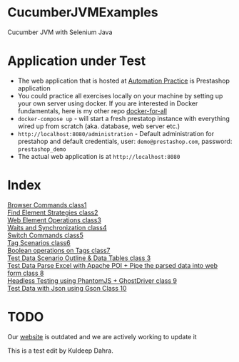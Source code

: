 # CucumberJVMExamples
Cucumber JVM with Selenium Java  

# Application under Test
- The web application that is hosted at [Automation Practice](http://automationpractice.com) is Prestashop application
- You could practice all exercises locally on your machine by setting up your own server using docker. If you are interested in Docker fundamentals, here is my other repo [docker-for-all](https://github.com/machzqcq/docker-for-all)
- `docker-compose up` - will start a fresh prestatop instance with everything wired up from scratch (aka. database, web server etc.)
- `http://localhost:8080/administration` - Default administration for prestahop and default credentials, user: `demo@prestashop.com`, password: `prestashop_demo`
- The actual web application is at `http://localhost:8080`

# Index  
[Browser Commands class1](http://www.seleniumframework.com/cucumber-jvm-3/browser-commands/)  
[Find Element Strategies class2](http://www.seleniumframework.com/cucumber-jvm-3/find-element-strategies/)  
[Web Element Operations class3](http://www.seleniumframework.com/cucumber-jvm-3/web-element-operations/)  
[Waits and Synchronization class4](http://www.seleniumframework.com/cucumber-jvm-3/waits-and-synchronization/)  
[Switch Commands class5](http://www.seleniumframework.com/cucumber-jvm-3/switch-commands/)  
[Tag Scenarios class6](http://www.seleniumframework.com/cucumber-jvm-3/tag-scenarios)  
[Boolean operations on Tags class7](http://www.seleniumframework.com/cucumber-jvm-3/orng-and-andg-of-scenarios)  
[Test Data Scenario Outline & Data Tables class 3](http://www.seleniumframework.com/cucumber-jvm-3/data-tables/)  
[Test Data Parse Excel with Apache POI + Pipe the parsed data into web form class 8](http://www.seleniumframework.com/cucumber-jvm-3/test-data-with-excel/)  
[Headless Testing using PhantomJS + GhostDriver class 9](http://www.seleniumframework.com/cucumber-jvm-3/headless-testing/)  
[Test Data with Json using Gson Class 10](http://www.seleniumframework.com/cucumber-jvm-3/test-data-with-json/)  

# TODO
Our [website](http://www.seleniumframework.com/cucumber-jvm-3/cucumber-jvm-and-selenium/) is outdated and we are actively working to update it

This is a test edit by Kuldeep Dahra.

